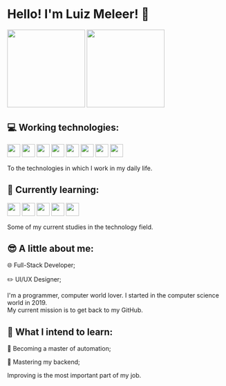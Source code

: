 <div>

  <h1> Hello! I'm Luiz Meleer! 🚀</h1>
  <img height="180em" src="https://github-readme-stats.vercel.app/api?username=Luizmeleer&theme=tokyonight&show_icons=true"/>
  <img height="180em" src="https://github-readme-stats.vercel.app/api/top-langs/?username=Luizmeleer&compact_progress=true&theme=tokyonight"/>
  <br>
</div>

<div>
  
<h2>💻 Working technologies:</h2>

  <img aligin="center" Height="30" widht="40" src="https://cdn.jsdelivr.net/gh/devicons/devicon@latest/icons/html5/html5-plain.svg" />
  <img aligin="center" Height="30" widht="40" src="https://cdn.jsdelivr.net/gh/devicons/devicon@latest/icons/css3/css3-plain.svg" />       
  <img aligin="center" Height="30" widht="40" src="https://cdn.jsdelivr.net/gh/devicons/devicon/icons/javascript/javascript-plain.svg"/>
  <img aligin="center" Height="30" widht="40" src="https://cdn.jsdelivr.net/gh/devicons/devicon@latest/icons/bootstrap/bootstrap-original.svg" />
  <img aligin="center" Height="30" widht="40" src="https://cdn.jsdelivr.net/gh/devicons/devicon@latest/icons/git/git-original.svg" />
  <img aligin="center" Height="30" widht="40" src="https://cdn.jsdelivr.net/gh/devicons/devicon@latest/icons/nodejs/nodejs-original.svg" />
  <img aligin="center" Height="30" widht="40" src="https://cdn.jsdelivr.net/gh/devicons/devicon@latest/icons/vuejs/vuejs-original.svg" />
  <img aligin="center" Height="30" widht="40" src="https://cdn.jsdelivr.net/gh/devicons/devicon@latest/icons/vitejs/vitejs-original.svg" />

  <p> To the technologies in which I work in my daily life.</p>
 
</div>

<div>

<h2>📜 Currently learning:</h2>
 
 <img aligin="center" Height="30" widht="40" src="https://cdn.jsdelivr.net/gh/devicons/devicon@latest/icons/typescript/typescript-original.svg" />
 <img aligin="center" Height="30" widht="40" src="https://cdn.jsdelivr.net/gh/devicons/devicon@latest/icons/jquery/jquery-plain.svg" />
 <img aligin="center" Height="30" widht="40" src="https://cdn.jsdelivr.net/gh/devicons/devicon@latest/icons/php/php-original.svg" />
 <img aligin="center" Height="30" widht="40" src="https://cdn.jsdelivr.net/gh/devicons/devicon@latest/icons/tailwindcss/tailwindcss-original.svg" />
 <img aligin="center" Height="30" widht="40" src="https://cdn.jsdelivr.net/gh/devicons/devicon@latest/icons/python/python-original.svg" />

 <p> Some of my current studies in the technology field.</p>
          
</div>

<div>

  <h2>😎 A little about me:</h2>

  <p>  🌐 Full-Stack Developer;</p>

  <p> ✏️ UI/UX Designer;</p>

  <p> I'm a programmer, computer world lover.  I started in the computer science world in 2019. <br> My current mission is to get back to my GitHub.</p>

</div>

<div>

  <h2>💭 What I intend to learn:</h2>

  <p>🤖 Becoming a master of automation;</p>

  <p>🍵 Mastering my backend;</p>

  <p>Improving is the most important part of my job.</p>
  
</div>
